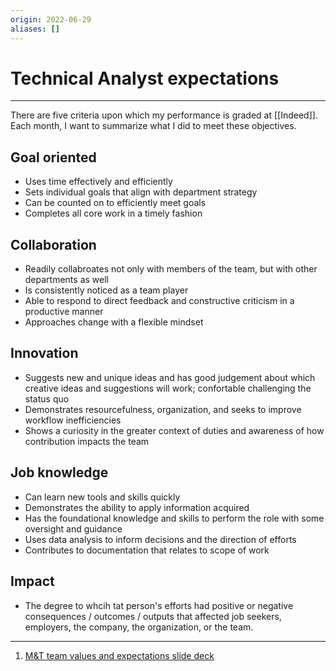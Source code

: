 ```yaml
---
origin: 2022-06-29
aliases: []
---
```

# Technical Analyst expectations
---
There are five criteria upon which my performance is graded at [[Indeed]]. Each month, I want to summarize what I did to meet these objectives.

## Goal oriented
- Uses time effectively and efficiently
- Sets individual goals that align with department strategy
- Can be counted on to efficiently meet goals
- Completes all core work in a timely fashion

## Collaboration
- Readily collabroates not only with members of the team, but with other departments as well
- Is consistently noticed as a team player
- Able to respond to direct feedback and constructive criticism in a productive manner
- Approaches change with a flexible mindset

## Innovation
- Suggests new and unique ideas and has good judgement about which creative ideas and suggestions will work; confortable challenging the status quo
- Demonstrates resourcefulness, organization, and seeks to improve workflow inefficiencies
- Shows a curiosity in the greater context of duties and awareness of how contribution impacts the team

## Job knowledge
- Can learn new tools and skills quickly
- Demonstrates the ability to apply information acquired
- Has the foundational knowledge and skills to perform the role with some oversight and guidance
- Uses data analysis to inform decisions and the direction of efforts
- Contributes to documentation that relates to scope of work

## Impact
- The degree to whcih tat person's efforts had positive or negative consequences / outcomes / outputs that affected job seekers, employers, the company, the organization, or the team.

---
1. [M&T team values and expectations slide deck](https://docs.google.com/presentation/d/1ltO3jazO9C78iLJTJWW2TfI397WS-AkIpxSy0cmHe2M/edit#slide=id.g5f5581352f_0_28)